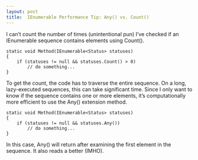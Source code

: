 ```yaml
---
layout: post
title:  IEnumerable Performance Tip: Any() vs. Count()
---
```

I can’t count the number of times (unintentional pun) I’ve checked if an IEnumerable<T> sequence contains elements using Count().
    
    static void Method(IEnumerable<Status> statuses)  
    {  
        if (statuses != null && statuses.Count() > 0)  
            // do something...  
    }  
    

  


To get the count, the code has to traverse the entire sequence. On a long, lazy-executed sequences, this can take significant time. Since I only want to know if the sequence contains one or more elements, it’s computationally more efficient to use the Any() extension method.
    
    static void Method(IEnumerable<Status> statuses)  
    {  
        if (statuses != null && statuses.Any())  
            // do something...  
    }  
    

  


In this case, Any() will return after examining the first element in the sequence. It also reads a better (IMHO).
